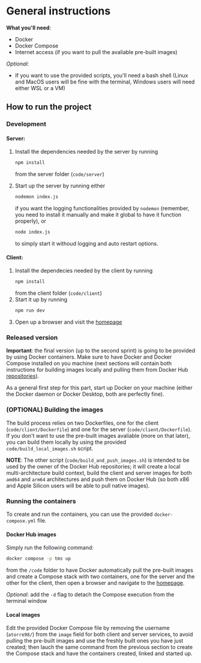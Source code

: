 # General instructions
**What you'll need**:
- Docker
- Docker Compose
- Internet access (if you want to pull the avaliable pre-built images)

*Optional*:
- If you want to use the provided scripts, you'll need a bash shell (Linux and MacOS users will be fine with the terminal, Windows users will need either WSL or a VM)
## How to run the project

### Development

#### Server:
1. Install the dependencies needed by the server by running
    ```sh
    npm install 
    ```
    from the server folder (`code/server`)

2. Start up the server by running either 
    ```sh
    nodemon index.js 
    ```
    if you want the logging functionalities provided by `nodemon` (remember, you need to install it manually and make it global to have it function properly), or
    ```sh
    node index.js
    ```
    to simply start it withoud logging and auto restart options.

#### Client:
1. Install the dependecies needed by the client by running
    ```sh
    npm install 
    ```
    from the client folder (`code/client`)
2. Start it up by running
    ```sh
    npm run dev 
    ```
3. Open up a browser and visit the [homepage](http://localhost:5173/)

### Released version
**Important**: the final version (up to the second sprint) is going to be provided by using Docker containers. Make sure to have Docker and Docker Compose installed on you machine (next sections will contain both instructions for building images locally and pulling them from Docker Hub [repositories](https://hub.docker.com/repositories/atorre98)).

As a general first step for this part, start up Docker on your machine (either the Docker daemon or Docker Desktop, both are perfectly fine).

### (OPTIONAL) Building the images
The build process relies on two Dockerfiles, one for the client (`code/client/Dockerfile`) and one for the server (`code/client/Dockerfile`). If you don't want to use the pre-built images avaliable (more on that later), you can build them locally by using the provided `code/build_local_images.sh` script.

**NOTE**: The other script (`code/build_and_push_images.sh`) is intended to be used by the owner of the Docker Hub repositories; it will create a local multi-architecture build context, build the client and server images for both `amd64` and `arm64` architectures and push them on Docker Hub (so both x86 and Apple Silicon users will be able to pull native images).

### Running the containers
To create and run the containers, you can use the provided `docker-compose.yml` file.
#### Docker Hub images
Simply run the following command:

```sh 
docker compose -p tms up
```
from the `/code` folder to have Docker automatically pull the pre-built images and create a Compose stack with two containers, one for the server and the other for the client, then open a browser and navigate to the [homepage](http.//localhost:5173). 

*Optional*: add the ```-d``` flag to detach the Compose execution from the terminal window

#### Local images
Edit the provided Docker Compose file by removing the username (`atorre98/`) from the `image` field for both client and server services, to avoid pulling the pre-built images and use the freshly built ones you have just created; then lauch the same command from the previous section to create the Compose stack and have the containers created, linked and started up.